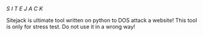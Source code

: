 _S I T E J A C K_



Sitejack is ultimate tool written on python to DOS attack a website! This tool is only for stress test. Do not use it in a wrong way!
